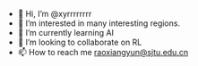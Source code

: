- 👋 Hi, I’m @xyrrrrrrrr
- 👀 I’m interested in many interesting regions.
- 🌱 I’m currently learning AI
- 💞️ I’m looking to collaborate on RL
- 📫 How to reach me raoxiangyun@sjtu.edu.cn

<!---
xyrrrrrrrr/xyrrrrrrrr is a ✨ special ✨ repository because its `README.md` (this file) appears on your GitHub profile.
You can click the Preview link to take a look at your changes.
--->
